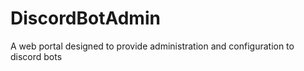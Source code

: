 # DiscordBotAdmin
A web portal designed to provide administration and configuration to discord bots
